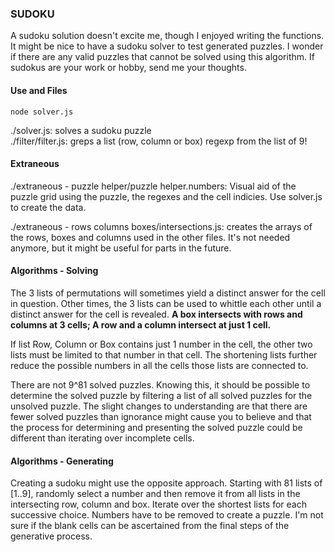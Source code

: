### SUDOKU

A sudoku solution doesn't excite me, though I enjoyed writing the functions. It might be nice to have a sudoku solver to test generated puzzles. I wonder if there are any valid puzzles that cannot be solved using this algorithm. If sudokus are your work or hobby, send me your thoughts.

#### Use and Files

```
node solver.js
```

./solver.js: solves a sudoku puzzle<br />
./filter/filter.js: greps a list (row, column or box) regexp from the list of 9!


#### Extraneous

./extraneous - puzzle helper/puzzle helper.numbers: Visual aid of the puzzle grid using the puzzle, the regexes and the cell indicies. Use solver.js to create the data.

./extraneous - rows columns boxes/intersections.js: creates the arrays of the rows, boxes and columns used in the other files. It's not needed anymore, but it might be useful for parts in the future.


#### Algorithms - Solving

The 3 lists of permutations will sometimes yield a distinct answer for the cell in question. Other times, the 3 lists can be used to whittle each other until a distinct answer for the cell is revealed. **A box intersects with rows and columns at 3 cells; A row and a column intersect at just 1 cell.**

If list Row, Column or Box contains just 1 number in the cell, the other two lists must be limited to that number in that cell. The shortening lists further reduce the possible numbers in all the cells those lists are connected to.

There are not 9^81 solved puzzles. Knowing this, it should be possible to determine the solved puzzle by filtering a list of all solved puzzles for the unsolved puzzle. The slight changes to understanding are that there are fewer solved puzzles than ignorance might cause you to believe and that the process for determining and presenting the solved puzzle could be different than iterating over incomplete cells.

#### Algorithms - Generating

Creating a sudoku might use the opposite approach. Starting with 81 lists of [1..9], randomly select a number and then remove it from all lists in the intersecting row, column and box. Iterate over the shortest lists for each successive choice. Numbers have to be removed to create a puzzle. I'm not sure if the blank cells can be ascertained from the final steps of the generative process.